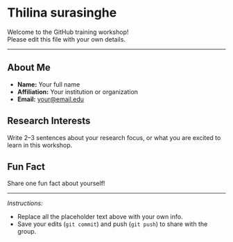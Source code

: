 # Thilina surasinghe

Welcome to the GitHub training workshop!  
Please edit this file with your own details.

---

## About Me
- **Name:** Your full name  
- **Affiliation:** Your institution or organization  
- **Email:** your@email.edu  

## Research Interests
Write 2–3 sentences about your research focus, or what you are excited to learn in this workshop.  

## Fun Fact
Share one fun fact about yourself!  

---

*Instructions:*  
- Replace all the placeholder text above with your own info.  
- Save your edits (`git commit`) and push (`git push`) to share with the group.  
